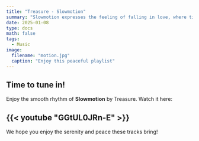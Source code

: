 ```yaml
---
title: "Treasure - Slowmotion"
summary: "Slowmotion expresses the feeling of falling in love, where time slows down, savoring every moment."
date: 2025-01-08
type: docs
math: false
tags:
  - Music
image:
  filename: "motion.jpg"
  caption: "Enjoy this peaceful playlist"
---
```


## Time to tune in!

Enjoy the smooth rhythm of **Slowmotion** by Treasure. Watch it here:

## {{< youtube "GGtUL0JRn-E" >}}

We hope you enjoy the serenity and peace these tracks bring!
